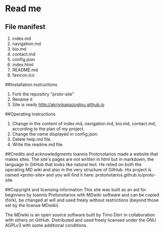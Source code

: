 # Read me

## File manifest
1. index.md
2. navigation.md
3. bio.md
4. contact.md
5. config.json
6. index.html
7. README.md
8. favicon.ico

##Installation instructions 
1. Fork the repositiry "proto-site"
2. Rename it
3. Site is ready http://akrivipapazoglou.github.io

##Operating instructions
1. Change in the content of index.md, navigation.md, bio.md, contact.md, according to the plan of my project.
2. Change the name displayed in config.json.
3. Delete help.md file.
3. Write the readme.md file.

##Credits and acknowledgments
Ioannis Protonotarios made a website that makes sites. The site's pages are not written in html but in markdown, the language in GitHub that looks like natural text. He relied on both the operating MD wiki and also in the very structure of GitHub. His project is named «proto-site» and you will find it here: protonotarios.github.io/proto-site

##Copyright and licensing information
This site was built as an aid for beginners by Ioannis Protonotarios with MDwiki software and can be copied (fork), be changed at will and used freely without restrictions (beyond those set by the license MDwiki).

The MDwiki is an open source software built by Timo Dörr in collaboration with others on GitHub. Distributed and used freely licensed under the GNU AGPLv3 with some additional conditions.
